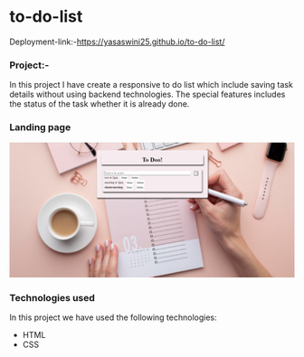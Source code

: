 # to-do-list
Deployment-link:-https://yasaswini25.github.io/to-do-list/
### Project:-
In this project I have create a responsive to do list which include saving task details  without using backend technologies.
The special features includes the status of the task whether it is already done.
### Landing page
![landing](https://github.com/Yasaswini25/to-do-list/blob/main/Screenshot%202023-07-30%20191328.png)
### Technologies used
In this project we have used the following technologies:
- HTML
- CSS
